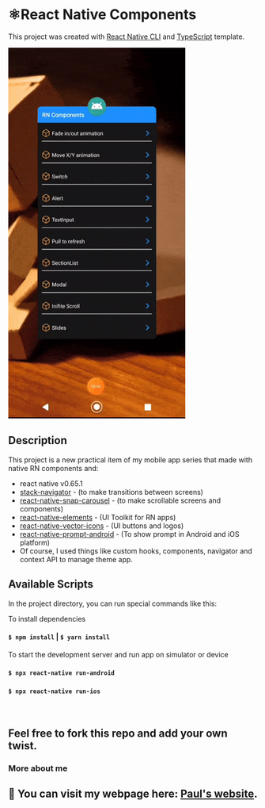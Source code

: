 # ⚛️React Native Components

This project was created with [React Native CLI](https://reactnative.dev/) and [TypeScript](https://www.typescriptlang.org/) template.

![ComponentsApp](https://github.com/Parterdev/react-native-components/blob/master/reactNativeComponents.gif)

## Description
This project is a new practical item of my mobile app series that made with native RN components and:
 - react native v0.65.1
 - [stack-navigator](https://reactnavigation.org/docs/stack-navigator/) - (to make transitions between screens)
 - [react-native-snap-carousel](https://github.com/meliorence/react-native-snap-carousel) - (to make scrollable screens and components)
 - [react-native-elements](https://reactnativeelements.com/) - (UI Toolkit for RN apps)
 - [react-native-vector-icons](https://github.com/oblador/react-native-vector-icons) - (UI buttons and logos)
 - [react-native-prompt-android](https://github.com/shimohq/react-native-prompt-android#readme) - (To show prompt in Android and iOS platform)
 - Of course, I used things like custom hooks, components, navigator and context API to manage theme app. 


## Available Scripts

In the project directory, you can run special commands like this:

To install dependencies 
#### `$ npm install` | `$ yarn install`

To start the development server and run app on simulator or device
#### `$ npx react-native run-android`

#### `$ npx react-native run-ios`

<br>

## Feel free to fork this repo and add your own twist.

### More about me

## 👋 You can visit my webpage here: [Paul's website](https://paul-teran.com/).

